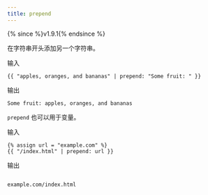 ```yaml
---
title: prepend
---
```


{% since %}v1.9.1{% endsince %}

在字符串开头添加另一个字符串。

输入
```liquid
{{ "apples, oranges, and bananas" | prepend: "Some fruit: " }}
```

输出
```text
Some fruit: apples, oranges, and bananas
```

`prepend` 也可以用于变量。

输入
```liquid
{% assign url = "example.com" %}
{{ "/index.html" | prepend: url }}
```

输出
```text

example.com/index.html
```

